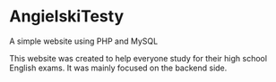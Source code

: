 # AngielskiTesty
A simple website using PHP and MySQL

This website was created to help everyone study for their high school English exams. It was mainly focused on the backend side.
